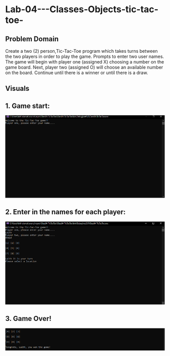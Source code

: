# Lab-04---Classes-Objects-tic-tac-toe-

## Problem Domain
Create a two (2) person,Tic-Tac-Toe program which takes turns between the two players in order to play the game.
Prompts to enter two user names. The game will begin with player one (assigned X) choosing a number on the game board. Next, player two (assigned O) will choose an available number on the board. Continue until there is a winner or until there is a draw.

## Visuals

## 1. Game start:
![Initializing Game](./Assets/game%20start.PNG)

## 2. Enter in the names for each player:
![Enter Player Name](./Assets/Enter%20the%20names.PNG)

## 3. Game Over!
![game done](./Assets/gameover.PNG)

